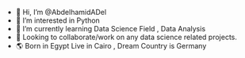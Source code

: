 - 👋 Hi, I’m @AbdelhamidADel
- 👀 I’m interested in Python
- 🌱 I’m currently learning Data Science Field , Data Analysis
- 💞️ Looking to collaborate/work on any data science related projects.
- 🌎 Born in Egypt  Live in Cairo , Dream Country is Germany
